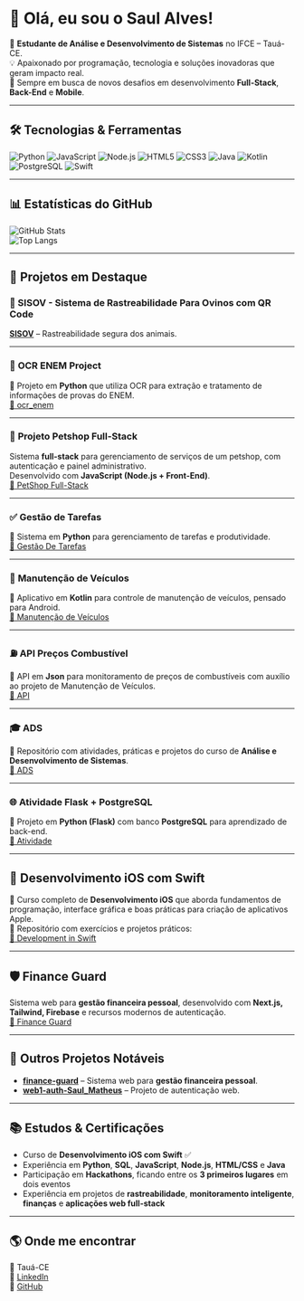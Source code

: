 # 👋 Olá, eu sou o Saul Alves!

🎯 **Estudante de Análise e Desenvolvimento de Sistemas** no IFCE – Tauá-CE.  
💡 Apaixonado por programação, tecnologia e soluções inovadoras que geram impacto real.  
🚀 Sempre em busca de novos desafios em desenvolvimento **Full-Stack**, **Back-End** e **Mobile**.

---

## 🛠️ Tecnologias & Ferramentas
![Python](https://img.shields.io/badge/Python-3776AB?style=for-the-badge&logo=python&logoColor=white)
![JavaScript](https://img.shields.io/badge/JavaScript-F7DF1E?style=for-the-badge&logo=javascript&logoColor=black)
![Node.js](https://img.shields.io/badge/Node.js-43853D?style=for-the-badge&logo=node.js&logoColor=white)
![HTML5](https://img.shields.io/badge/HTML5-E34F26?style=for-the-badge&logo=html5&logoColor=white)
![CSS3](https://img.shields.io/badge/CSS3-1572B6?style=for-the-badge&logo=css3&logoColor=white)
![Java](https://img.shields.io/badge/Java-ED8B00?style=for-the-badge&logo=java&logoColor=white)
![Kotlin](https://img.shields.io/badge/Kotlin-7F52FF?style=for-the-badge&logo=kotlin&logoColor=white)
![PostgreSQL](https://img.shields.io/badge/PostgreSQL-336791?style=for-the-badge&logo=postgresql&logoColor=white)
![Swift](https://img.shields.io/badge/Swift-FA7343?style=for-the-badge&logo=swift&logoColor=white)

---

## 📊 Estatísticas do GitHub
![GitHub Stats](https://github-readme-stats.vercel.app/api?username=SAUL-ALVES&show_icons=true&theme=radical)  
![Top Langs](https://github-readme-stats.vercel.app/api/top-langs/?username=SAUL-ALVES&layout=compact&theme=radical)

---

## 🚀 Projetos em Destaque

### 🐑 SISOV - **Sistema de Rastreabilidade** Para **Ovinos** com **QR Code**
[**SISOV**](https://github.com/SAUL-ALVES/SISOV) – Rastreabilidade segura dos animais.

---

### 🔎 **OCR ENEM Project**
📌 Projeto em **Python** que utiliza OCR para extração e tratamento de informações de provas do ENEM.  
[🔗 ocr_enem](https://github.com/SAUL-ALVES/ocr_enem_project)

---

### 🐾 **Projeto Petshop Full-Stack**
Sistema **full-stack** para gerenciamento de serviços de um petshop, com autenticação e painel administrativo.  
Desenvolvido com **JavaScript (Node.js + Front-End)**.  
[🔗 PetShop Full-Stack](https://github.com/janiele376/projeto-pet-shop-fullstack)

---

### ✅ **Gestão de Tarefas**
📌 Sistema em **Python** para gerenciamento de tarefas e produtividade.  
[🔗 Gestão De Tarefas](https://github.com/SAUL-ALVES/Gestao_Tarefas)

---

### 🚗 **Manutenção de Veículos**
📌 Aplicativo em **Kotlin** para controle de manutenção de veículos, pensado para Android.  
[🔗 Manutenção de Veículos](https://github.com/SAUL-ALVES/Manutencao_Veiculos)

---

### ⛽ **API Preços Combustível**
📌 API em **Json** para monitoramento de preços de combustíveis com auxílio ao projeto de Manutenção de Veículos.  
[🔗 API](https://github.com/SAUL-ALVES/api-precos-combustivel)

---

### 🎓 **ADS**
📌 Repositório com atividades, práticas e projetos do curso de **Análise e Desenvolvimento de Sistemas**.  
[🔗 ADS](https://github.com/SAUL-ALVES/ADS)

---

### 🌐 **Atividade Flask + PostgreSQL**
📌 Projeto em **Python (Flask)** com banco **PostgreSQL** para aprendizado de back-end.  
[🔗 Atividade](https://github.com/SaulAlves/atv-flask-postgres)

---

## 📱 Desenvolvimento iOS com Swift
🎯 Curso completo de **Desenvolvimento iOS** que aborda fundamentos de programação, interface gráfica e boas práticas para criação de aplicativos Apple.  
📌 Repositório com exercícios e projetos práticos:  
[🔗 Development in Swift](https://github.com/SAUL-ALVES/Development-in-Swift)

---

## 🛡️ Finance Guard
Sistema web para **gestão financeira pessoal**, desenvolvido com **Next.js, Tailwind, Firebase** e recursos modernos de autenticação.  
[🔗 Finance Guard](https://github.com/SAUL-ALVES/finance-guard_)

---

## 🧩 Outros Projetos Notáveis
- [**finance-guard**](https://github.com/SAUL-ALVES/finance-guard_) – Sistema web para **gestão financeira pessoal**.  
- [**web1-auth-Saul_Matheus**](https://github.com/SAUL-ALVES/web1-auth-Saul_Matheus) – Projeto de autenticação web.

---

## 📚 Estudos & Certificações
- Curso de **Desenvolvimento iOS com Swift** ✅  
- Experiência em **Python**, **SQL**, **JavaScript**, **Node.js**, **HTML/CSS** e **Java**  
- Participação em **Hackathons**, ficando entre os **3 primeiros lugares** em dois eventos  
- Experiência em projetos de **rastreabilidade**, **monitoramento inteligente**, **finanças** e **aplicações web full-stack**

---

## 🌎 Onde me encontrar
📍 Tauá-CE  
💼 [LinkedIn](www.linkedin.com/in/saul-alves)  
📧 [GitHub](https://github.com/SAUL-ALVES)
